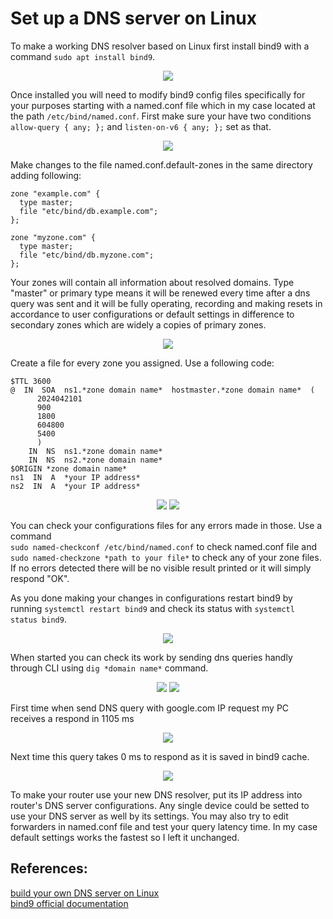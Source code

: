 # Set up a DNS server on Linux

To make a working DNS resolver based on Linux first install bind9 with a command `sudo apt install bind9`. 

<p align="center">
<img src="https://github.com/user-attachments/assets/dfc225fe-a4d8-4685-90e7-ec8f9a14cc6d">
</p>

Once installed you will need to modify bind9 config files specifically for your purposes starting with a named.conf file which in my case located at the path `/etc/bind/named.conf`. First make sure your have two conditions `allow-query { any; };` and `listen-on-v6 { any; };` set as that.

<p align="center">
<img src="https://github.com/user-attachments/assets/c1e89df0-c213-43f9-aa21-fe32ac38a694">
</p>

Make changes to the file named.conf.default-zones in the same directory adding following: 
```
zone "example.com" {
  type master;
  file "etc/bind/db.example.com";
};

zone "myzone.com" {
  type master;
  file "etc/bind/db.myzone.com";
};
```

Your zones will contain all information about resolved domains. Type "master" or primary type means it will be renewed every time after a dns query was sent and it will be fully operating, recording and making resets in accordance to user configurations or default settings in difference to secondary zones which are widely a copies of primary zones.

<p align="center">
<img src="https://github.com/user-attachments/assets/cc635945-92e9-471a-80a1-e5d139267a4b">
</p>

Create a file for every zone you assigned. Use a following code:
```
$TTL 3600
@  IN  SOA  ns1.*zone domain name*  hostmaster.*zone domain name*  (
      2024042101
      900
      1800
      604800
      5400
      )
    IN  NS  ns1.*zone domain name*
    IN  NS  ns2.*zone domain name*
$ORIGIN *zone domain name*
ns1  IN  A  *your IP address*
ns2  IN  A  *your IP address*
```


<p align="center">
<img src="https://github.com/user-attachments/assets/cce59120-555e-4074-8657-731f1ce3c9d6">
<img src="https://github.com/user-attachments/assets/34290e2b-2815-49b1-a87f-b7628e964700">
</p>

You can check your configurations files for any errors made in those. Use a command <br>
`sudo named-checkconf /etc/bind/named.conf` to check named.conf file and <br>
`sudo named-checkzone *path to your file*` to check any of your zone files. <br>
If no errors detected there will be no visible result printed or it will simply respond "OK".
<br>

As you done making your changes in configurations restart bind9 by running `systemctl restart bind9` and check its status with `systemctl status bind9`. 

<p align="center">
<img src="https://github.com/user-attachments/assets/760b5385-d72f-4185-82a6-be001caf1acd">
</p>

When started you can check its work by sending dns queries handly through CLI using `dig *domain name*` command. 

<p align="center">
<img src="https://github.com/user-attachments/assets/0938f1ca-04a1-4c7b-8576-e6e653a6d3db">
<img src="https://github.com/user-attachments/assets/86ebfefb-2cbb-4ddc-aa98-4f21a3147607">
</p>

First time when send DNS query with google.com IP request my PC receives a respond in 1105 ms

<p align="center">
<img src="https://github.com/user-attachments/assets/4b9d9a0c-623b-413e-addd-8b956458389e">
</p>

Next time this query takes 0 ms to respond as it is saved in bind9 cache. 

<p align="center">
<img src="https://github.com/user-attachments/assets/5d9a2665-0e27-4272-befa-3b782e6bf62e">
</p>

To make your router use your new DNS resolver, put its IP address into router's DNS server configurations. Any single device could be setted to use your DNS server as well by its settings. You may also try to edit forwarders in named.conf file and test your query latency time. In my case default settings works the fastest so I left it unchanged. 

## References:
[build your own DNS server on Linux](https://opensource.com/article/17/4/build-your-own-name-server) <br>
[bind9 official documentation](https://bind9.readthedocs.io/en/v9.18.31/)
